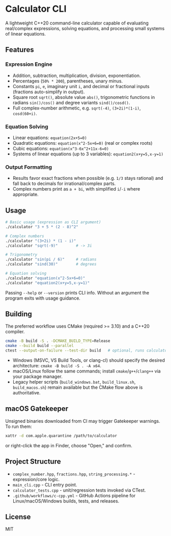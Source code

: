 # Calculator CLI

A lightweight C++20 command-line calculator capable of evaluating real/complex expressions, solving equations, and processing small systems of linear equations.

## Features

### Expression Engine
- Addition, subtraction, multiplication, division, exponentiation.
- Percentages (`50% * 200`), parentheses, unary minus.
- Constants `pi`, `e`, imaginary unit `i`, and decimal or fractional inputs (fractions auto-simplify in output).
- Square root `sqrt()`, absolute value `abs()`, trigonometric functions in radians `sin()/cos()` and degree variants `sind()/cosd()`.
- Full complex-number arithmetic, e.g. `sqrt(-4)`, `(3+2i)*(1-i)`, `cosd(60+i)`.

### Equation Solving
- Linear equations: `equation(2x+5=0)`
- Quadratic equations: `equation(x^2-5x+6=0)` (real or complex roots)
- Cubic equations: `equation(x^3-6x^2+11x-6=0)`
- Systems of linear equations (up to 3 variables): `equation2(x+y=5,x-y=1)`

### Output Formatting
- Results favor exact fractions when possible (e.g. `1/3` stays rational) and fall back to decimals for irrational/complex parts.
- Complex numbers print as `a + bi`, with simplified `i`/`-i` where appropriate.

## Usage

```bash
# Basic usage (expression as CLI argument)
./calculator "3 + 5 * (2 - 8)^2"

# Complex numbers
./calculator "(3+2i) * (1 - i)"
./calculator "sqrt(-9)"        # -> 3i

# Trigonometry
./calculator "sin(pi / 6)"     # radians
./calculator "sind(30)"        # degrees

# Equation solving
./calculator "equation(x^2-5x+6=0)"
./calculator "equation2(x+y=5,x-y=1)"
```

Passing `--help` or `--version` prints CLI info. Without an argument the program exits with usage guidance.

## Building

The preferred workflow uses CMake (required >= 3.10) and a C++20 compiler.

```bash
cmake -B build -S . -DCMAKE_BUILD_TYPE=Release
cmake --build build --parallel
ctest --output-on-failure --test-dir build   # optional, runs calculator_tests
```

- Windows (MSVC, VS Build Tools, or clang-cl) should specify the desired architecture: `cmake -B build -S . -A x64`.
- macOS/Linux follow the same commands; install `cmake`/`g++`/`clang++` via your package manager.
- Legacy helper scripts (`build_windows.bat`, `build_linux.sh`, `build_macos.sh`) remain available but the CMake flow above is authoritative.

## macOS Gatekeeper

Unsigned binaries downloaded from CI may trigger Gatekeeper warnings. To run them:

```bash
xattr -d com.apple.quarantine /path/to/calculator
```

or right-click the app in Finder, choose "Open," and confirm.

## Project Structure

- `complex_number.hpp`, `fractions.hpp`, `string_processing.*` - expression/core logic.
- `main_cli.cpp` - CLI entry point.
- `calculator_tests.cpp` - unit/regression tests invoked via CTest.
- `.github/workflows/c-cpp.yml` - GitHub Actions pipeline for Linux/macOS/Windows builds, tests, and releases.

## License

MIT
